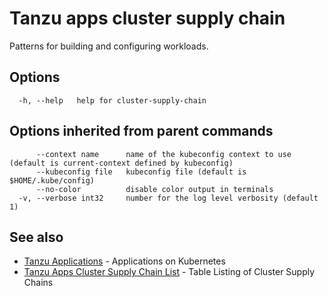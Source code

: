 # Tanzu apps cluster supply chain

Patterns for building and configuring workloads.

## Options

```
  -h, --help   help for cluster-supply-chain
```

## Options inherited from parent commands

```
      --context name      name of the kubeconfig context to use (default is current-context defined by kubeconfig)
      --kubeconfig file   kubeconfig file (default is $HOME/.kube/config)
      --no-color          disable color output in terminals
  -v, --verbose int32     number for the log level verbosity (default 1)
```

## See also

- [Tanzu Applications](tanzu_apps.md)	- Applications on Kubernetes
- [Tanzu Apps Cluster Supply Chain List](tanzu_apps_cluster-supply-chain_list.md)	- Table Listing of Cluster Supply Chains
